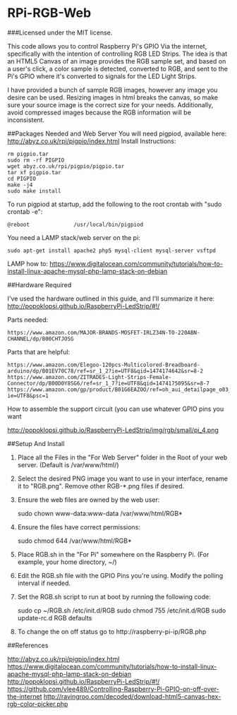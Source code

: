 RPi-RGB-Web
======================================
###Licensed under the MIT license.

This code allows you to control Raspberry Pi's GPIO Via the internet, specifically with the intention of controlling RGB LED Strips.  The idea is that an HTML5 Canvas of an image provides the RGB sample set, and based on a user's click, a color sample is detected, converted to RGB, and sent to the Pi's GPIO where it's converted to signals for the LED Light Strips.

I have provided a bunch of sample RGB images, however any image you desire can be used.  Resizing images in html breaks the canvas, so make sure your source image is the correct size for your needs.  Additionally, avoid compressed images because the RGB information will be inconsistent.

##Packages Needed and Web Server
You will need pigpiod, available here: http://abyz.co.uk/rpi/pigpio/index.html
Install Instructions:

    rm pigpio.tar
    sudo rm -rf PIGPIO
    wget abyz.co.uk/rpi/pigpio/pigpio.tar
    tar xf pigpio.tar
    cd PIGPIO
    make -j4
    sudo make install
    
To run pigpiod at startup, add the following to the root crontab with "sudo crontab -e":

    @reboot              /usr/local/bin/pigpiod

You need a LAMP stack/web server on the pi:

    sudo apt-get install apache2 php5 mysql-client mysql-server vsftpd

LAMP how to: https://www.digitalocean.com/community/tutorials/how-to-install-linux-apache-mysql-php-lamp-stack-on-debian

##Hardware Required

I've used the hardware outlined in this guide, and I'll summarize it here: http://popoklopsi.github.io/RaspberryPi-LedStrip/#!/

Parts needed:

    https://www.amazon.com/MAJOR-BRANDS-MOSFET-IRLZ34N-TO-220ABN-CHANNEL/dp/B00CHTJOSG

Parts that are helpful:

    https://www.amazon.com/Elegoo-120pcs-Multicolored-Breadboard-arduino/dp/B01EV70C78/ref=sr_1_2?ie=UTF8&qid=1474174642&sr=8-2
    https://www.amazon.com/ZITRADES-Light-Strips-Female-Connector/dp/B00D0Y8SG6/ref=sr_1_7?ie=UTF8&qid=1474175095&sr=8-7
    https://www.amazon.com/gp/product/B01G6EAZOO/ref=oh_aui_detailpage_o03_s00?ie=UTF8&psc=1
    
How to assemble the support circuit (you can use whatever GPIO pins you want

http://popoklopsi.github.io/RaspberryPi-LedStrip/img/rgb/small/pi_4.png

##Setup And Install

1. Place all the Files in the "For Web Server" folder in the Root of your web server. (Default is /var/www/html/)
2. Select the desired PNG image you want to use in your interface, rename it to "RGB.png".  Remove other RGB-*.png files if desired.
3. Ensure the web files are owned by the web user: 

    sudo chown www-data:www-data /var/www/html/RGB*
    
4. Ensure the files have correct permissions: 

    sudo chmod 644 /var/www/html/RGB*

5. Place RGB.sh in the "For Pi" somewhere on the Raspberry Pi. (For example, your home directory, ~/)
6. Edit the RGB.sh file with the GPIO Pins you're using.  Modify the polling interval if needed.
7. Set the RGB.sh script to run at boot by running the following code:

    sudo cp ~/RGB.sh /etc/init.d/RGB
    sudo chmod 755 /etc/init.d/RGB
    sudo update-rc.d RGB defaults
    
8. To change the on off status go to http://raspberry-pi-ip/RGB.php

##References

http://abyz.co.uk/rpi/pigpio/index.html
https://www.digitalocean.com/community/tutorials/how-to-install-linux-apache-mysql-php-lamp-stack-on-debian
http://popoklopsi.github.io/RaspberryPi-LedStrip/#!/
https://github.com/vlee489/Controlling-Raspberry-Pi-GPIO-on-off-over-the-internet
http://ravingroo.com/decoded/download-html5-canvas-hex-rgb-color-picker.php
